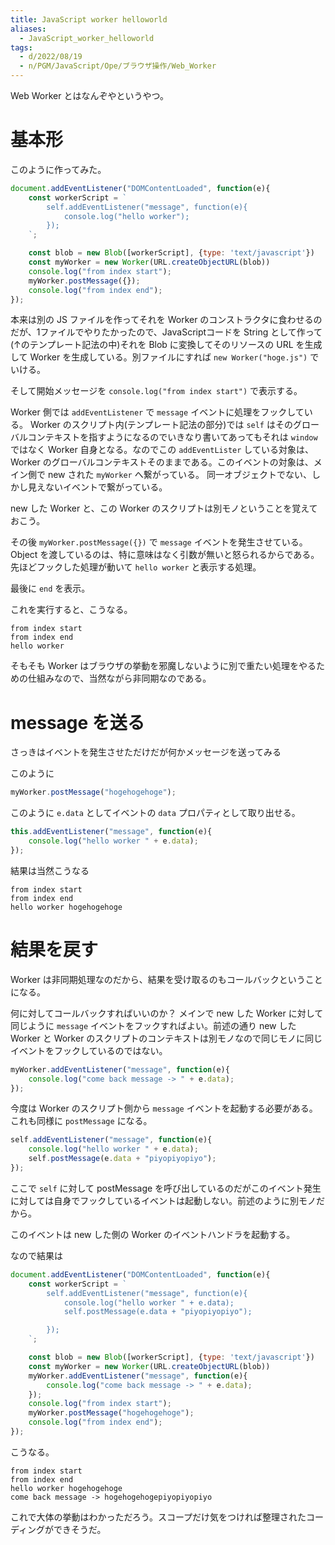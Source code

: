 ```yaml
---
title: JavaScript worker helloworld
aliases:
  - JavaScript_worker_helloworld
tags:
  - d/2022/08/19
  - n/PGM/JavaScript/Ope/ブラウザ操作/Web_Worker
---
```


Web Worker とはなんぞやというやつ。

基本形
================================================================================
このように作ってみた。

```javascript
document.addEventListener("DOMContentLoaded", function(e){
    const workerScript = `
        self.addEventListener("message", function(e){
            console.log("hello worker");
        });
    `;

    const blob = new Blob([workerScript], {type: 'text/javascript'})
    const myWorker = new Worker(URL.createObjectURL(blob))
    console.log("from index start");
    myWorker.postMessage({});
    console.log("from index end");
});
```

本来は別の JS ファイルを作ってそれを Worker のコンストラクタに食わせるのだが、1ファイルでやりたかったので、JavaScriptコードを String として作って(↑のテンプレート記法の中)それを Blob に変換してそのリソースの URL を生成して Worker を生成している。別ファイルにすれば `new Worker("hoge.js")` でいける。

そして開始メッセージを `console.log("from index start")` で表示する。

Worker 側では `addEventListener` で `message` イベントに処理をフックしている。
Worker のスクリプト内(テンプレート記法の部分)では `self` はそのグローバルコンテキストを指すようになるのでいきなり書いてあってもそれは `window` ではなく Worker 自身となる。なのでこの `addEventLister` している対象は、Worker のグローバルコンテキストそのままである。このイベントの対象は、メイン側で new された `myWorker` へ繋がっている。
同一オブジェクトでない、しかし見えないイベントで繋がっている。

new した Worker と、この Worker のスクリプトは別モノということを覚えておこう。

その後 `myWorker.postMessage({})` で `message` イベントを発生させている。
Object を渡しているのは、特に意味はなく引数が無いと怒られるからである。
先ほどフックした処理が動いて `hello worker` と表示する処理。

最後に `end` を表示。

これを実行すると、こうなる。

```
from index start
from index end
hello worker
```

そもそも Worker はブラウザの挙動を邪魔しないように別で重たい処理をやるための仕組みなので、当然ながら非同期なのである。

message を送る
================================================================================
さっきはイベントを発生させただけだが何かメッセージを送ってみる

このように

```javascript
myWorker.postMessage("hogehogehoge");
```


このように `e.data` としてイベントの `data` プロパティとして取り出せる。

```javascript
this.addEventListener("message", function(e){
    console.log("hello worker " + e.data);
});
```

結果は当然こうなる

```
from index start
from index end
hello worker hogehogehoge
```


結果を戻す
================================================================================
Worker は非同期処理なのだから、結果を受け取るのもコールバックということになる。

何に対してコールバックすればいいのか？ メインで new した Worker に対して同じように `message` イベントをフックすればよい。前述の通り new した Worker と Worker のスクリプトのコンテキストは別モノなので同じモノに同じイベントをフックしているのではない。

```javascript
myWorker.addEventListener("message", function(e){
    console.log("come back message -> " + e.data);
});
```

今度は Worker のスクリプト側から `message` イベントを起動する必要がある。
これも同様に `postMessage` になる。

```javascript
self.addEventListener("message", function(e){
    console.log("hello worker " + e.data);
    self.postMessage(e.data + "piyopiyopiyo");
});
```

ここで `self` に対して postMessage を呼び出しているのだがこのイベント発生に対しては自身でフックしているイベントは起動しない。前述のように別モノだから。

このイベントは new した側の Worker のイベントハンドラを起動する。

なので結果は

```javascript
document.addEventListener("DOMContentLoaded", function(e){
    const workerScript = `
        self.addEventListener("message", function(e){
            console.log("hello worker " + e.data);
            self.postMessage(e.data + "piyopiyopiyo");

        });
    `;

    const blob = new Blob([workerScript], {type: 'text/javascript'})
    const myWorker = new Worker(URL.createObjectURL(blob))
    myWorker.addEventListener("message", function(e){
        console.log("come back message -> " + e.data);
    });
    console.log("from index start");
    myWorker.postMessage("hogehogehoge");
    console.log("from index end");
});
```

こうなる。

```
from index start
from index end
hello worker hogehogehoge
come back message -> hogehogehogepiyopiyopiyo
```

これで大体の挙動はわかっただろう。スコープだけ気をつければ整理されたコーディングができそうだ。






























